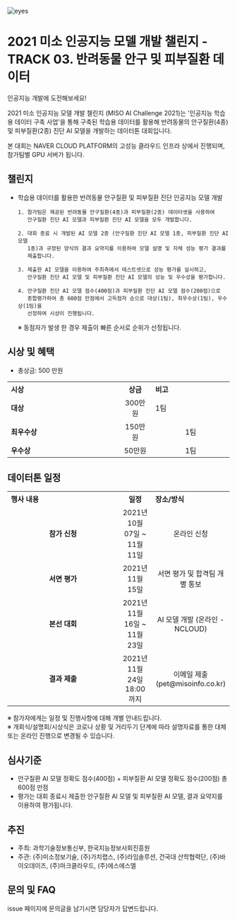 ![eyes](https://user-images.githubusercontent.com/61241244/141719723-8886a3f6-1b58-4122-88d2-2c9e5c1cff88.jpg)

# 2021 미소 인공지능 모델 개발 챌린지 - TRACK 03. 반려동물 안구 및 피부질환 데이터
인공지능 개발에 도전해보세요! <p>

 
2021 미소 인공지능 모델 개발 챌린지 (MISO AI Challenge 2021)는 '인공지능 학습용 데이터 구축 사업'을 통해 구축된 학습용 데이터를 활용해 반려동물의 안구질환(4종) 및 피부질환(2종) 진단 AI 모델을 개발하는 데이터톤 대회입니다. <p>
 
본 대회는 NAVER CLOUD PLATFORM의 고성능 클라우드 인프라 상에서 진행되며, 참가팀별 GPU 서버가 됩니다.
<br>  
  
## 챌린지
- 학습용 데이터를 활용한 반려동물 안구질환 및 피부질환 진단 인공지능 모델 개발

      1. 참가팀은 제공된 반려동물 안구질환(4종)과 피부질환(2종) 데이터셋을 사용하여         
         안구질환 진단 AI 모델과 피부질환 진단 AI 모델을 모두 개발합니다.
 
      2. 대회 종료 시 개발된 AI 모델 2종 (안구질환 진단 AI 모델 1종, 피부질환 진단 AI 모델 
         1종)과 규정된 양식의 결과 요약지를 이용하여 모델 설명 및 자체 성능 평가 결과를 
         제출합니다.
 
      3. 제출한 AI 모델을 이용하여 주최측에서 테스트셋으로 성능 평가를 실시하고,  
         안구질환 진단 AI 모델 및 피부질환 진단 AI 모델의 성능 및 우수성을 평가합니다.
 
      4. 안구질환 진단 AI 모델 점수(400점)과 피부질환 진단 AI 모델 점수(200점)으로 
         종합평가하여 총 600점 만점에서 고득점자 순으로 대상(1팀), 최우수상(1팀), 우수상(1팀)을
         선정하여 시상이 진행됩니다.
     ※ 동점자가 발생 한 경우 제출이 빠른 순서로 순위가 선정됩니다.
 
 
## 시상 및 혜택
- 총상금: 500 만원<br>

<table class="tbl_prize">
  <tr>
    <th style="text-align:left;width:50%">시상</th>
    <th style="text-align:center;width:15%">상금</th>
        <th style="text-align:left;width:35%">비고</th>
  </tr> 
  <tr>
    <td>
      <strong>대상</strong><br>
    </td>
    <td align=center> 300만원 </td>
    <td> 1팀 </td>
  </tr>
    <tr>
    <td>
      <strong>최우수상</strong><br>
    </td>
    <td style="text-align:center"> 150만원</td>
        <td align=center> 1팀 </td>
   </tr>
      <tr>
    <td>
      <strong>우수상</strong><br>
    </td>
    <td style="text-align:center">50만원</td>
        <td align=center> 1팀 </td>
   </tr>

</table>

   
## 데이터톤 일정
<table class="tbl_schedule">
  <tr>
    <th style="text-align:left;width:50%">행사 내용</th>
    <th style="text-align:center;width:15%">일정</th>
        <th style="text-align:left;width:35%">장소/방식</th>
  </tr>
  <tr>
        <td align=center>
      <strong>참가 신청</strong><br>
    </td>
    <td style="text-align:center"> 2021년 10월 07일 ~ 11월 11일</td>
    <td align=center> 온라인 신청 </td>
  </tr>
    <tr>
        <td align=center>
      <strong>서면 평가</strong><br>
    </td>
    <td style="text-align:center">2021년 11월 15일</td>
        <td align=center> 서면 평가 및 합격팀 개별 통보
    </td>
   </tr>
     <tr>
    <td align=center>
      <strong>본선 대회</strong><br>
    </td>
    <td style="text-align:center">2021년 11월 16일 ~ 11월 23일</td>
 <td align=center> AI 모델 개발 (온라인 - NCLOUD)
    </td>
   </tr>
    <tr>
    <td align=center>
      <strong>결과 제출</strong><br>
    </td>
    <td style="text-align:center">2021년 11월 24일 18:00까지</td>
 <td align=center> 이메일 제출 (pet@misoinfo.co.kr)
    </td>
   </tr>

</table>
※ 참가자에게는 일정 및 진행사항에 대해 개별 안내드립니다.<br>
※ 개회식/설명회/시상식은 코로나 상황 및 거리두기 단계에 따라 설명자료를 통한 대체 또는 온라인 진행으로 변경될 수 있습니다.<br>


## 심사기준
- 안구질환 AI 모델 정확도 점수(400점) + 피부질환 AI 모델 정확도 점수(200점) 총 600점 만점
- 평가는 대회 종료시 제출한 안구질환 AI 모델 및 피부질환 AI 모델, 결과 요약지를 이용하여 평가됩니다.


## 추진
- 주최: 과학기술정보통신부, 한국지능정보사회진흥원
- 주관: (주)미소정보기술, (주)가치랩스, (주)라임솔루션, 건국대 산학협력단, (주)바이오데이즈, (주)마크클라우드, (주)에스에스엘


## 문의 및 FAQ
issue 페이지에 문의글을 남기시면 담당자가 답변드립니다. <br>

